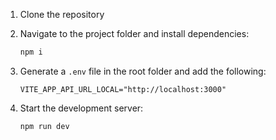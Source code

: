 1. Clone the repository

2. Navigate to the project folder and install dependencies:
   ```bash
   npm i
   ```

3. Generate a `.env` file in the root folder and add the following:
   ```env
   VITE_APP_API_URL_LOCAL="http://localhost:3000"
   ```

4. Start the development server:
   ```bash
   npm run dev
   ```
